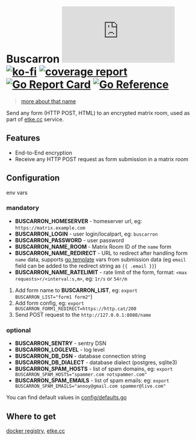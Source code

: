 # Buscarron [![Matrix](https://img.shields.io/matrix/buscarron:etke.cc?logo=matrix&server_fqdn=matrix.org&style=for-the-badge)](https://matrix.to/#/#buscarron:etke.cc)[![ko-fi](https://ko-fi.com/img/githubbutton_sm.svg)](https://ko-fi.com/etkecc) [![coverage report](https://gitlab.com/etke.cc/buscarron/badges/main/coverage.svg)](https://gitlab.com/etke.cc/buscarron/-/commits/main) [![Go Report Card](https://goreportcard.com/badge/gitlab.com/etke.cc/buscarron)](https://goreportcard.com/report/gitlab.com/etke.cc/buscarron) [![Go Reference](https://pkg.go.dev/badge/gitlab.com/etke.cc/buscarron.svg)](https://pkg.go.dev/gitlab.com/etke.cc/buscarron)

> [more about that name](https://finalfantasy.fandom.com/wiki/Buscarron_Stacks)

Send any form (HTTP POST, HTML) to an encrypted matrix room, used as part of [etke.cc](https://etke.cc) service.

## Features

* End-to-End encryption
* Receive any HTTP POST request as form submission in a matrix room

## Configuration

env vars

### mandatory

* **BUSCARRON_HOMESERVER** - homeserver url, eg: `https://matrix.example.com`
* **BUSCARRON_LOGIN** - user login/localpart, eg: `buscarron`
* **BUSCARRON_PASSWORD** - user password
* **BUSCARRON_NAME_ROOM** - Matrix Room ID of the `name` form
* **BUSCARRON_NAME_REDIRECT** - URL to redirect after handling form `name` data, supports [go template](https://pkg.go.dev/text/template) vars from submission data (eg `email` field can be added to the redirect string as `{{ .email }}`)
* **BUSCARRON_NAME_RATELIMIT** - rate limit of the form, format: `<max requests>r/<interval:s,m>`, eg: `1r/s` or `54r/m`

1. Add form name to **BUSCARRON_LIST**, eg: `export BUSCARRON_LIST="form1 form2"`)
2. Add form config, eg: `export BUSCARRON_FORM1_REDIRECT=https://http.cat/200`
3. Send POST request to the `http://127.0.0.1:8080/name`

### optional

* **BUSCARRON_SENTRY** - sentry DSN
* **BUSCARRON_LOGLEVEL** - log level
* **BUSCARRON_DB_DSN** - database connection string
* **BUSCARRON_DB_DIALECT** - database dialect (postgres, sqlite3)
* **BUSCARRON_SPAM_HOSTS** - list of spam domains, eg: `export BUSCARRON_SPAM_HOSTS="spammer.com notspammer.com"`
* **BUSCARRON_SPAM_EMAILS** - list of spam emails: eg: `export BUSCARRON_SPAM_EMAILS="annoy@gmail.com spammer@live.com"`

You can find default values in [config/defaults.go](config/defaults.go)

## Where to get

[docker registry](https://gitlab.com/etke.cc/buscarron/container_registry), [etke.cc](https://etke.cc)
